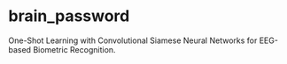 # brain_password
One-Shot Learning with Convolutional Siamese Neural Networks for EEG-based Biometric Recognition.
